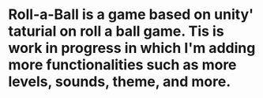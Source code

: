 # Roll-a-Ball is a game based on unity' taturial on roll a ball game. Tis is work in progress in which I'm adding more functionalities such as more levels, sounds, theme, and more.
